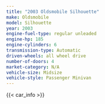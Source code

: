 ```yaml
---
title: "2003 Oldsmobile Silhouette"
make: Oldsmobile
model: Silhouette
year: 2003
engine-fuel-type: regular unleaded
engine-hp: 185
engine-cylinders: 6
transmission-type: Automatic
driven-wheels: all wheel drive
number-of-doors: 4
market-category: N/A
vehicle-size: Midsize
vehicle-style: Passenger Minivan
---
```


{{< car_info >}}
